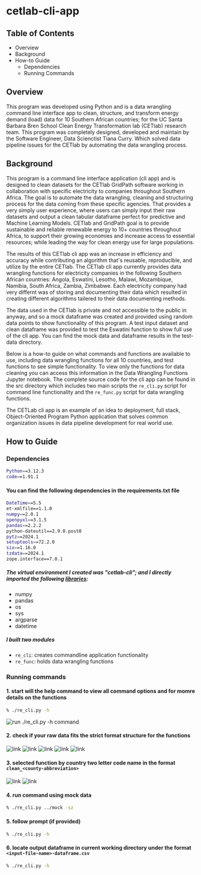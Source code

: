 # cetlab-cli-app

## Table of Contents

+ Overview
+ Background
+ How-to Guide
  + Dependencies
  + Running Commands

## Overview

This program was developed using Python and is a data wrangling command line interface app to clean, structure, and transform energy demand (load) data for 10 Southern African countries; for the UC Santa Barbara Bren School Clean Energy Transformation lab (CETlab) research team. This program was completely designed, developed and maintain by the Software Engineer, Data Scienctist Tiana Curry. Which solved data pipeline issues for the CETlab by automating the data wrangling process.

## Background

This program is a command line interface application (cli app) and is designed to clean datasets for the CETlab GridPath software working in collaboration with specific electricity to companies throughout Southern Africa. The goal is to automate the data wrangling, cleaning and structuring process for the data coming from these specific agencies. That provides a very simply user experience, where users can simply input their raw datasets and output a clean tabular dataframe perfect for predictive and Machine Learning Models. CETlab and GridPath goal is to provide sustainable and reliable renewable energy to 10+ countries throughout Africa, to support their growing economies and increase access to essential resources; while leading the way for clean energy use for large populations.

The results of this CETlab cli app was an increase in efficiency and accuracy while contributing an algorithm that's reusable, reproducible, and utilize by the entire CETlab. The CETlab cli app currently provides data wrangling functions for electricity companies in the following Southern African countries: Angola, Eswatini, Lesotho, Malawi, Mozambique, Namibia, South Africa, Zambia, Zimbabwe. Each electricity company had very differnt was of storing and documenting their data which resulted in creating different algorithms tailered to their data documenting methods.

The data used in the CETlab is private and not accessible to the public in anyway, and so a mock dataframe was created and provided using random data points to show functionality of this program. A test input dataset and clean dataframe was provided to test the Eswatini function to show full use of the cli app. You can find the mock data and dataframe results in the test-data directory.

Below is a how-to guide on what commands and functions are available to use, including data wrangling functions for all 10 countries, and test functions to see simple functionality. To view only the functions for data cleaning you can access this information in the Data Wrangling Functions Jupyter notebook. The complete source code for the cli app can be found in the src directory which includes two main scripts the `re_cli.py` script for command line functionality and the `re_func.py` script for data wrangling functions.

The CETLab cli app is an example of an idea to deployment, full stack, Object-Oriented Program Python application that solves common organization issues in data pipeline development for real world use.

## How to Guide

### Dependencies

```bash
Python==3.12.3
code==1.91.1
```

#### You can find the following dependencies in the requirements.txt file

```bash
DateTime==5.5
et-xmlfile==1.1.0
numpy==2.0.1
openpyxl==3.1.5
pandas==2.2.2
python-dateutil==2.9.0.post0
pytz==2024.1
setuptools==72.2.0
six==1.16.0
tzdata==2024.1
zope.interface==7.0.1
```

##### The virtual environment I created was "cetlab-cli"; and I directly imported the following <u>libraries</u>:

+ numpy
+ pandas
+ os
+ sys
+ argparse
+ datetime

##### I built two modules

+ `re_cli`: creates commandline application functionality
+ `re_func`: holds data wrangling functions

### Running commands

#### 1. start will the help command to view all command options and for momre details on the functions

```bash
% ./re_cli.py -h
```

![run ./re_cli.py -h command](https://github.com/TianaCurry/cetlab-cli-app/blob/b0dfea656f0face8422ce55f919bb12e49f33dc1/images/Screenshot%202024-08-13%20at%209.58.16%E2%80%AFPM.png)

#### 2. check if your raw data fits the strict format structure for the functions

![link]()
![link]()
![link]()
![link]()
![link]()

#### 3. selected function by country two letter code name in the format `clean_<county-abbreviation>`

![link]()
![link]()

#### 4. run command using mock data

```bash
% ./re_cli.py ../mock -sz
```

#### 5. follow prompt (if provided)

```bash
% ./re_cli.py -h
```

#### 6. locate output dataframe in current working directory under the format `<input-file-name>-dataframe.csv`

```bash
% ./re_cli.py -h
```
